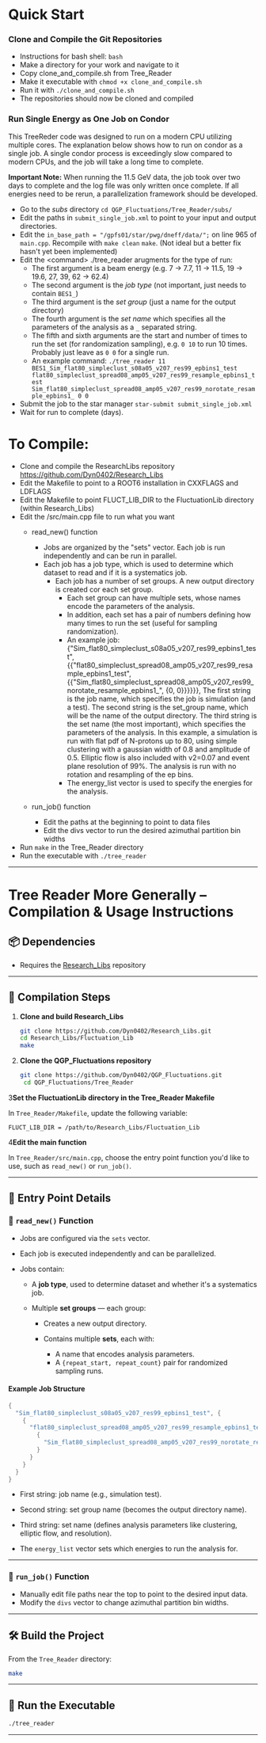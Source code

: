 # Quick Start

### Clone and Compile the Git Repositories

- Instructions for bash shell: `bash`
- Make a directory for your work and navigate to it
- Copy clone_and_compile.sh from Tree_Reader
- Make it executable with `chmod +x clone_and_compile.sh`
- Run it with `./clone_and_compile.sh`
- The repositories should now be cloned and compiled

### Run Single Energy as One Job on Condor

This TreeReder code was designed to run on a modern CPU utilizing multiple cores. 
The explanation below shows how to run on condor as a single job. 
A single condor process is exceedingly slow compared to modern CPUs, and the job will take a long time to complete.

**Important Note:** When running the 11.5 GeV data, the job took over two days to complete 
and the log file was only written once complete. If all energies need to be rerun, a parallelization framework should 
be developed.

- Go to the *subs* directory `cd QGP_Fluctuations/Tree_Reader/subs/`
- Edit the paths in `submit_single_job.xml` to point to your input and output directories.
- Edit the `in_base_path = "/gpfs01/star/pwg/dneff/data/";` on line 965 of `main.cpp`. Recompile with `make clean` `make`. (Not ideal but a better fix hasn't yet been implemented)
- Edit the \<command> ./tree_reader arugments for the type of run:
  - The first argument is a beam energy (e.g. 7 &rarr; 7.7, 11 &rarr; 11.5, 19 &rarr; 19.6, 27, 39, 62 &rarr; 62.4)
  - The second argument is the *job type* (not important, just needs to contain `BES1_`)
  - The third argument is the *set group* (just a name for the output directory)
  - The fourth argument is the *set name* which specifies all the parameters of the analysis as a `_` separated string.
  - The fifth and sixth arguments are the start and number of times to run the set (for randomization sampling), e.g. `0 10` to run 10 times. Probably just leave as `0 0` for a single run.
  - An example command: `./tree_reader 11 BES1_Sim_flat80_simpleclust_s08a05_v207_res99_epbins1_test flat80_simpleclust_spread08_amp05_v207_res99_resample_epbins1_test Sim_flat80_simpleclust_spread08_amp05_v207_res99_norotate_resample_epbins1_ 0 0`
- Submit the job to the star manager `star-submit submit_single_job.xml`
- Wait for run to complete (days).


# To Compile:

- Clone and compile the ResearchLibs repository https://github.com/Dyn0402/Research_Libs
- Edit the Makefile to point to a ROOT6 installation in CXXFLAGS and LDFLAGS
- Edit the Makefile to point FLUCT_LIB_DIR to the FluctuationLib directory (within Research_Libs)
- Edit the /src/main.cpp file to run what you want
  - read_new() function
    - Jobs are organized by the "sets" vector. Each job is run independently and can be run in parallel.
    - Each job has a job type, which is used to determine which dataset to read and if it is a systematics job.
      - Each job has a number of set groups. A new output directory is created cor each set group.
        - Each set group can have multiple sets, whose names encode the parameters of the analysis.
        - In addition, each set has a pair of numbers defining how many times to run the set (useful for sampling randomization).
        - An example job:
            {"Sim_flat80_simpleclust_s08a05_v207_res99_epbins1_test", {{"flat80_simpleclust_spread08_amp05_v207_res99_resample_epbins1_test", {{"Sim_flat80_simpleclust_spread08_amp05_v207_res99_norotate_resample_epbins1_", {0, 0}}}}}},
            The first string is the job name, which specifies the job is simulation (and a test).
            The second string is the set_group name, which will be the name of the output directory.
            The third string is the set name (the most important), which specifies the parameters of the analysis. In this example, a simulation is run with flat pdf of N-protons up to 80, using simple clustering with a gaussian width of 0.8 and amplitude of 0.5. Elliptic flow is also included with v2=0.07 and event plane resolution of 99%. The analysis is run with no rotation and resampling of the ep bins.
        - The energy_list vector is used to specify the energies for the analysis.

  - run_job() function
    - Edit the paths at the beginning to point to data files
    - Edit the divs vector to run the desired azimuthal partition bin widths
- Run `make` in the Tree_Reader directory
- Run the executable with `./tree_reader`


---

# Tree Reader More Generally – Compilation & Usage Instructions

## 📦 Dependencies

* Requires the [Research\_Libs](https://github.com/Dyn0402/Research_Libs) repository

---

## 🔧 Compilation Steps

1. **Clone and build Research\_Libs**

   ```bash
   git clone https://github.com/Dyn0402/Research_Libs.git
   cd Research_Libs/Fluctuation_Lib
   make
   ```
   
2. **Clone the QGP_Fluctuations repository**

   ```bash
   git clone https://github.com/Dyn0402/QGP_Fluctuations.git
    cd QGP_Fluctuations/Tree_Reader
    ```

3**Set the FluctuationLib directory in the Tree\_Reader Makefile**

   In `Tree_Reader/Makefile`, update the following variable:

   ```make
   FLUCT_LIB_DIR = /path/to/Research_Libs/Fluctuation_Lib
   ```

4**Edit the main function**

   In `Tree_Reader/src/main.cpp`, choose the entry point function you'd like to use, such as `read_new()` or `run_job()`.

---

## 🧪 Entry Point Details

### 🔁 `read_new()` Function

* Jobs are configured via the `sets` vector.
* Each job is executed independently and can be parallelized.
* Jobs contain:

  * A **job type**, used to determine dataset and whether it's a systematics job.
  * Multiple **set groups** — each group:

    * Creates a new output directory.
    * Contains multiple **sets**, each with:

      * A name that encodes analysis parameters.
      * A `{repeat_start, repeat_count}` pair for randomized sampling runs.

#### Example Job Structure

```cpp
{
  "Sim_flat80_simpleclust_s08a05_v207_res99_epbins1_test", {
    {
      "flat80_simpleclust_spread08_amp05_v207_res99_resample_epbins1_test", {
        {
          "Sim_flat80_simpleclust_spread08_amp05_v207_res99_norotate_resample_epbins1_", {0, 0}
        }
      }
    }
  }
}
```

* First string: job name (e.g., simulation test).

* Second string: set group name (becomes the output directory name).

* Third string: set name (defines analysis parameters like clustering, elliptic flow, and resolution).

* The `energy_list` vector sets which energies to run the analysis for.

---

### 🧭 `run_job()` Function

* Manually edit file paths near the top to point to the desired input data.
* Modify the `divs` vector to change azimuthal partition bin widths.

---

## 🛠️ Build the Project

From the `Tree_Reader` directory:

```bash
make
```

---

## 🚀 Run the Executable

```bash
./tree_reader
```

---
